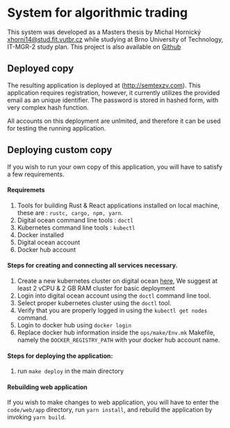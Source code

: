 # System for algorithmic trading
This system was developed as a Masters thesis by Michal Hornický <xhorni14@stud.fit.vutbr.cz> while studying
at Brno University of Technology, IT-MGR-2 study plan. This project is also available on [Github](https://github.com/semtexzv/cryptrader)

## Deployed copy

The resulting application is deployed at (http://semtexzv.com). This application requires registration, however, it currently
utilizes the provided email as an unique identifier. The password is stored in hashed form, with very complex hash function.

All accounts on this deployment are unlmited, and therefore it can be used for testing the running application.

## Deploying custom copy

If you wish to run your own copy of this application, you will have to satisfy a few requirements.

#### Requiremets
1. Tools for building Rust \& React applications installed on local machine, these are : `rustc, cargo, npm, yarn`.
2. Digital ocean command line tools : `doctl`
3. Kubernetes command line tools : `kubectl`
4. Docker installed
5. Digital ocean account
6. Docker hub account



#### Steps for creating and connecting all services necessary.
1. Create a new kubernetes cluster on digital ocean [here](https://www.digitalocean.com/products/kubernetes/), We suggest at least 2 vCPU & 2 GB RAM cluster for basic deployment
2. Login into digital ocean account using the `doctl` command line tool.
3. Select proper kubernetes cluster using the `doctl` tool.
4. Verify that you are properly logged in using the `kubectl get nodes` command.
5. Login to docker hub using `docker login`
6. Replace docker hub information inside the `ops/make/Env.mk` Makefile, namely the `DOCKER_REGISTRY_PATH`
with your docker hub account name.


#### Steps for deploying the application:
1. run `make deploy` in the main directory


#### Rebuilding web application
If you wish to make changes to web application, you will have to enter the `code/web/app` directory,
run `yarn install`, and rebuild the application by invoking `yarn build`.

